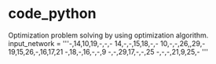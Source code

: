 # code_python
Optimization problem solving by using optimization algorithm.
 input_network = '''-,14,10,19,-,-,-
    14,-,-,15,18,-,-
    10,-,-,26,,29,-
    19,15,26,-,16,17,21
    -,18,-,16,-,-,9
    -,-,29,17,-,-,25
    -,-,-,21,9,25,-
  '''

